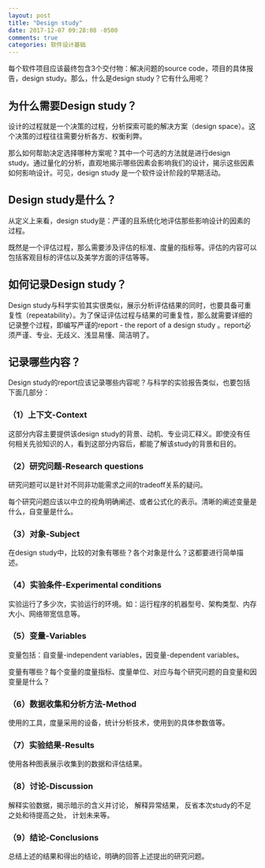 ```yaml
---
layout: post
title: "Design study"
date: 2017-12-07 09:28:08 -0500
comments: true
categories: 软件设计基础
---
```


每个软件项目应该最终包含3个交付物：解决问题的source code，项目的具体报告，design study。那么，什么是design study？它有什么用呢？


## 为什么需要Design study？
设计的过程就是一个决策的过程，分析探索可能的解决方案（design space）。这个决策的过程往往需要分析各方、权衡利弊。

那么如何帮助决定选择哪种方案呢？其中一个可选的方法就是进行design study。通过量化的分析，直观地揭示哪些因素会影响我们的设计，揭示这些因素如何影响设计。可见，design study 是一个软件设计阶段的早期活动。


## Design study是什么？
从定义上来看，design study是：严谨的且系统化地评估那些影响设计的因素的过程。

既然是一个评估过程，那么需要涉及评估的标准、度量的指标等。评估的内容可以包括客观目标的评估以及美学方面的评估等等。

## 如何记录Design study？
Design study与科学实验其实很类似，展示分析评估结果的同时，也要具备可重复性（repeatability）。为了保证评估过程与结果的可重复性，那么就需要详细的记录整个过程，即编写严谨的report - the report of a design study 。report必须严谨、专业、无歧义、浅显易懂、简洁明了。

## 记录哪些内容？
Design study的report应该记录哪些内容呢？与科学的实验报告类似，也要包括下面几部分：

### （1）上下文-Context
这部分内容主要提供该design study的背景、动机、专业词汇释义。即使没有任何相关先验知识的人，看到这部分内容后，都能了解该study的背景和目的。

### （2）研究问题-Research questions
研究问题可以是针对不同非功能需求之间的tradeoff关系的疑问。

每个研究问题应该以中立的视角明确阐述、或者公式化的表示。清晰的阐述变量是什么，自变量是什么。

### （3）对象-Subject
在design study中，比较的对象有哪些？各个对象是什么？这都要进行简单描述。

### （4）实验条件-Experimental conditions
实验运行了多少次，实验运行的环境。如：运行程序的机器型号、架构类型、内存大小、网络带宽信息等。

### （5）变量-Variables
变量包括：自变量-independent variables，因变量-dependent variables。

变量有哪些？每个变量的度量指标、度量单位、对应与每个研究问题的自变量和因变量是什么？

### （6）数据收集和分析方法-Method
使用的工具，度量采用的设备，统计分析技术，使用到的具体参数值等。

### （7）实验结果-Results
使用各种图表展示收集到的数据和评估结果。

### （8）讨论-Discussion
解释实验数据，揭示暗示的含义并讨论， 解释异常结果， 反省本次study的不足之处和待提高之处， 计划未来等。

### （9）结论-Conclusions
总结上述的结果和得出的结论，明确的回答上述提出的研究问题。
